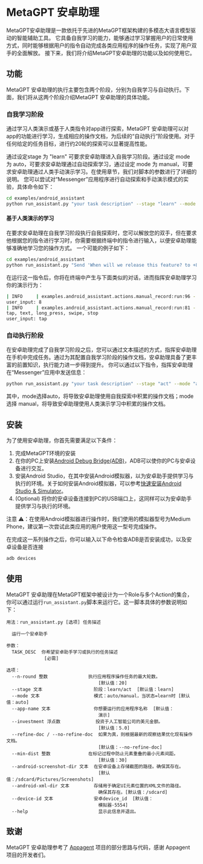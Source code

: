 # MetaGPT 安卓助理

MetaGPT安卓助理是一款依托于先进的MetaGPT框架构建的多模态大语言模型驱动的智能辅助工具。
它具备自我学习的能力，能够通过学习掌握用户的日常使用方式，同时能够根据用户的指令自动完成各类应用程序的操作任务，实现了用户双手的全面解放。
接下来，我们将介绍MetaGPT安卓助理的功能以及如何使用它。

## 功能

MetaGPT 安卓助理的执行主要包含两个阶段，分别为自我学习与自动执行。下面，我们将从这两个阶段介绍MetaGPT 安卓助理的具体功能。

### 自我学习阶段

通过学习人类演示或基于人类指令对app进行探索，MetaGPT
安卓助理可以对app的功能进行学习，生成相应的操作文档，为后续的“自动执行”阶段使用。对于任何给定的任务目标，进行约20轮的探索可以显著提高性能。

通过设定stage 为 "learn" 可要求安卓助理进入自我学习阶段。通过设定 mode 为
auto，可要求安卓助理通过自动探索学习，通过设定 mode 为 manual，可要求安卓助理通过人类手动演示学习。在使用章节，我们对脚本的参数进行了详细的说明。
您可以尝试对“Messenger”应用程序进行自动探索和手动演示模式的实验，具体命令如下：

```bash
cd examples/android_assistant
python run_assistant.py "your task description" --stage "learn" --mode "auto or manual" --app-name "Messenger"
```

#### 基于人类演示的学习
在要求安卓助理在自我学习阶段执行自我探索时，您可以解放您的双手，但在要求他根据您的指令进行学习时，你需要根据终端中的指令进行输入，以便安卓助理能够准确地学习您的操作方式。
一个可能的例子如下：

```bash
cd examples/android_assistant
python run_assistant.py "Send 'When will we release this feature? to +86 8888888'" --stage "learn" --mode "manual" --app-name "Messenger"
```

在运行这一指令后，你将在终端中产生与下面类似的对话，进而指挥安卓助理学习你的演示行为：

```bash
| INFO     | examples.android_assistant.actions.manual_record:run:96 - Which element do you want to tap? Choose a numeric tag from 1 to 11:
user_input: 8
| INFO     | examples.android_assistant.actions.manual_record:run:81 - Choose one of the following actions you want to perform on the current screen:
tap, text, long_press, swipe, stop
user_input: tap
```
### 自动执行阶段
在安卓助理完成了自我学习阶段之后，您可以通过文本描述的方式，指挥安卓助理在手机中完成任务。通过为其配置自我学习阶段的操作文档，安卓助理具备了更丰富的前置知识，执行能力进一步得到提升。
你可以通过以下指令，指挥安卓助理在“Messenger”应用中发送信息：
```bash
python run_assistant.py "your task description" --stage "act" --mode "auto or manual" --app-name "Messenger"
```
其中，mode选择auto，将导致安卓助理使用自我探索中积累的操作文档；mode选择 manual，将导致安卓助理使用人类演示学习中积累的操作文档。

## 安装
为了使用安卓助理，你首先需要满足以下条件：
1. 完成MetaGPT环境的安装
2. 在你的PC上安装[Android Debug Bridge(ADB)](https://developer.android.com/tools/adb?hl=zh-cn)，ADB可以使你的PC与安卓设备进行交互。
3. 安装Android Studio，在其中安装Android模拟器，以为安卓助手提供学习与执行的环境。关于如何安装Android模拟器，可以参考[快速安装Android Studio & Simulator](https://dev.weixin.qq.com/docs/framework/dev/framework/env/android-simulator.html)。
4. (Optional) 将你的安卓设备连接到PC的USB端口上，这同样可以为安卓助手提供学习与执行的环境。

注意 ⚠️：在使用Android模拟器进行操作时，我们使用的模拟器型号为Medium Phone，建议第一次尝试此类应用的用户使用这一型号完成操作。

在完成这一系列操作之后，你可以输入以下命令检查ADB是否安装成功，以及安卓设备是否连接
```bash
adb devices
```
## 使用
MetaGPT 安卓助理在MetaGPT框架中被设计为一个Role与多个Action的集合，你可以通过运行`run_assistant.py`脚本来运行它。这一脚本具体的参数说明如下：
```text
用法：run_assistant.py [选项] 任务描述

  运行一个安卓助手

参数：
  TASK_DESC  你希望安卓助手学习或执行的任务描述
              [必需]

选项：
  --n-round 整数               执行应用程序操作任务的最大轮数。
                                  [默认值：20]
  --stage 文本                   阶段：learn/act  [默认值：learn]
  --mode 文本                    模式：auto/manual，当状态=learn时 [默认值：auto]
  --app-name 文本                你想要运行的应用程序名称  [默认值：
                                  演示]
  --investment 浮点数             投资于人工智能公司的美元金额。
                                  [默认值：5.0]
  --refine-doc / --no-refine-doc  如果为真，则根据最新的观察结果优化现有操作文档。
                                  [默认值：--no-refine-doc]
  --min-dist 整数              在标记过程中防止元素重叠的最小元素间距。
                                  [默认值：30]
  --android-screenshot-dir 文本  在安卓设备上存储截图的路径。确保其存在。
                                  [默认值：/sdcard/Pictures/Screenshots]
  --android-xml-dir 文本         存储用于确定UI元素位置的XML文件的路径。
                                  确保其存在。[默认值：/sdcard]
  --device-id 文本               安卓device_id  [默认值：
                                  模拟器-5554]
  --help                          显示此信息并退出。
```

## 致谢
MetaGPT 安卓助理参考了 [Appagent](https://github.com/mnotgod96/AppAgent) 项目的部分思路与代码，感谢 Appagent 项目的开发者们。
